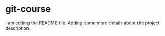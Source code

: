 # git-course

I am editing the README file. Adding some more details about the project description.
